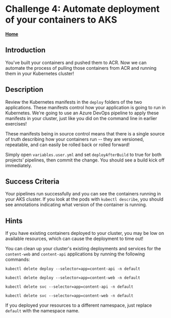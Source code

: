 # Challenge 4: Automate deployment of your containers to AKS

**[Home](../README.md)** 

## Introduction

You've built your containers and pushed them to ACR. Now we can automate the process of pulling those containers from ACR and running them in your Kubernetes cluster!

## Description
Review the Kubernetes manifests in the `deploy` folders of the two applications. These manifests control how your application is going to run in Kubernetes. We're going to use an Azure DevOps pipeline to apply these manifests in your cluster, just like you did on the command line in earlier exercises!

These manifests being in source control means that there is a single source of truth describing how your containers run -- they are versioned, repeatable, and can easily be rolled back or rolled forward!

Simply open `variables.user.yml` and set `deployAfterBuild` to true for both projects' pipelines, then commit the change. You should see a build kick off immediately.

## Success Criteria

Your pipelines run successfully and you can see the containers running in your AKS cluster. If you look at the pods with `kubectl describe`, you should see annotations indicating what version of the container is running.

## Hints

If you have existing containers deployed to your cluster, you may be low on available resources, which can cause the deployment to time out!

You can clean up your cluster's existing deployments and services for the `content-web` and `content-api` applications by running the following commands:

`kubectl delete deploy --selector=app=content-api -n default`

`kubectl delete deploy --selector=app=content-web -n default`

`kubectl delete svc --selector=app=content-api -n default`

`kubectl delete svc --selector=app=content-web -n default`

If you deployed your resources to a different namespace, just replace `default` with the namespace name.
